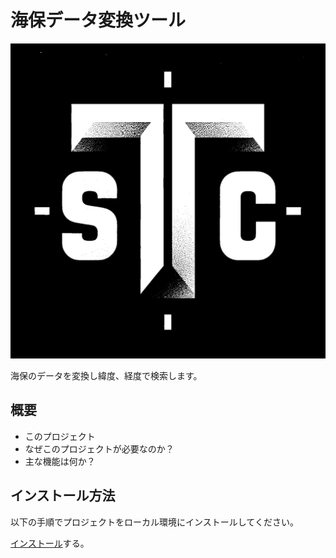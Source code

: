 # 海保データ変換ツール 
![Test Image 1](images/test.jpg)

海保のデータを変換し緯度、経度で検索します。

## 概要

- このプロジェクト
- なぜこのプロジェクトが必要なのか？
- 主な機能は何か？

## インストール方法

以下の手順でプロジェクトをローカル環境にインストールしてください。

[インストール](https://www.python.org/downloads/)する。
